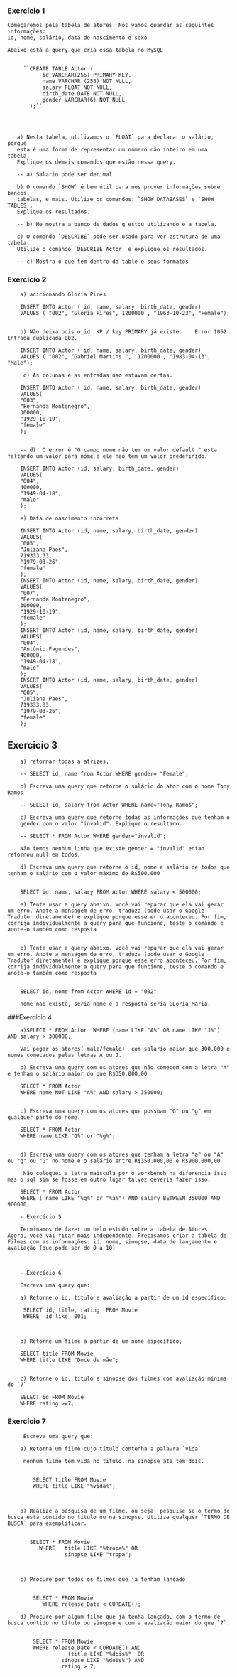 ### Exercício 1

    Começaremos pela tabela de atores. Nós vamos guardar as seguintes informações:
    id, nome, salário, data de nascimento e sexo

    Abaixo está a query que cria essa tabela no MySQL


         ``CREATE TABLE Actor (
               id VARCHAR(255) PRIMARY KEY,
               name VARCHAR (255) NOT NULL,
               salary FLOAT NOT NULL,
               birth_date DATE NOT NULL,
               gender VARCHAR(6) NOT NULL
           );``




       a) Nesta tabela, utilizamos o `FLOAT` para declarar o salário, porque
       esta é uma forma de representar um número não inteiro em uma tabela.
       Explique os demais comandos que estão nessa query.

       -- a) Salario pode ser decimal.

       b) O comando `SHOW` é bem útil para nos prover informações sobre bancos,
       tabelas, e mais. Utilize os comandos: `SHOW DATABASES` e `SHOW TABLES`.
       Explique os resultados.

       -- b) Me mostra a banco de dados q estou utilizando e a tabela.

       c) O comando `DESCRIBE` pode ser usado para ver estrutura de uma tabela.
       Utilize o comando `DESCRIBE Actor` e explique os resultados.

       -- c) Mostra o que tem dentro da table e seus formatos

### Exercicio 2

        a) adicionando Gloria Pires

        INSERT INTO Actor ( id, name, salary, birth_date, gender)
        VALUES ( "002", "Glória Pires", 1200000 , "1963-10-23", "Female");


        b) Não deixa pois o id  KP / key PRIMARY já existe.    Error 1062 Entrada duplicada 002. 
        
        INSERT INTO Actor ( id, name, salary, birth_date, gender)
        VALUES ( "002", "Gabriel Martins ",  1200000 , "1983-04-13", "Male"); 

         c) As colunas e as entradas nao estavam certas.

        INSERT INTO Actor ( id, name, salary, birth_date, gender)
        VALUES(
        "003", 
        "Fernanda Montenegro",
        300000,
        "1929-10-19", 
        "female"
        );


        -- d)  O error é "O campo nome não tem um valor default " esta faltando um valor para nome e ele nao tem um valor predefinido. 

        INSERT INTO Actor (id, salary, birth_date, gender)
        VALUES(
        "004",
        400000,
        "1949-04-18", 
        "male"
        );

        e) Data de nascimento incorreta 

        INSERT INTO Actor (id, name, salary, birth_date, gender)
        VALUES(
        "005", 
        "Juliana Paes",
        719333.33,
        "1979-03-26", 
        "female"
        );
        INSERT INTO Actor (id, name, salary, birth_date, gender)
        VALUES(
        "007", 
        "Fernanda Montenegro",
        300000,
        "1929-10-19", 
        "female"
        );
        INSERT INTO Actor (id, name, salary, birth_date, gender)
        VALUES(
        "004", 
        "Antônio Fagundes",
        400000,
        "1949-04-18", 
        "male"
        );
        INSERT INTO Actor (id, name, salary, birth_date, gender)
        VALUES(
        "005", 
        "Juliana Paes",
        719333.33,
        "1979-03-26", 
        "female"
        );

## Exercicio 3 

        a) retornar todas a atrizes. 

        -- SELECT id, name from Actor WHERE gender= "Female";

        b) Escreva uma query que retorne o salário do ator com o nome Tony Ramos

        -- SELECT id, salary from Actor WHERE name="Tony Ramos";

        c) Escreva uma query que retorne todas as informações que tenham o 
        gender com o valor "invalid". Explique o resultado. 

        -- SELECT * FROM Actor WHERE gender="invalid"; 

        Não temos nenhum linha que existe gender = "invalid" entao retornou null em todos. 

        d) Escreva uma query que retorne o id, nome e salário de todos que tenham o salário com o valor máximo de R$500.000

        
        SELECT id, name, salary FROM Actor WHERE salary < 500000;

        e) Tente usar a query abaixo. Você vai reparar que ela vai gerar um erro. Anote a mensagem de erro, traduza (pode usar o Google Tradutor diretamente) e explique porque esse erro aconteceu. Por fim, corrija individualmente a query para que funcione, teste o comando e anote-o também como resposta


        e) Tente usar a query abaixo. Você vai reparar que ela vai gerar um erro. Anote a mensagem de erro, traduza (pode usar o Google Tradutor diretamente) e explique porque esse erro aconteceu. Por fim, corrija individualmente a query para que funcione, teste o comando e anote-o também como resposta


        SELECT id, nome from Actor WHERE id = "002" 

        nome nao existe, seria name e a resposta seria GLoria Maria.

###Exercício 4 


        a)SELECT * FROM Actor  WHERE (name LIKE "A%" OR name LIKE "J%") AND salary > 300000;

        Vai pegar os atores( male/female)  com salario maior que 300.000 e nomes comecados pelas letras A ou J.

        b) Escreva uma query com os atores que não comecem com a letra "A" e tenham o salário maior do que R$350.000,00

        SELECT * FROM Actor 
        WHERE name NOT LIKE "A%" AND salary > 350000;


        c) Escreva uma query com os atores que possuam "G" ou "g" em qualquer parte do nome.

        SELECT * FROM Actor 
        WHERE name LIKE "G%" or "%g%";


        d) Escreva uma query com os atores que tenham a letra "a" ou "A" ou "g" ou "G" no nome e o salário entre R$350.000,00 e R$900.000,00

         Não coloquei a letra maiscula por o workbench na diferencia isso mas o sql sim se fosse em outro lugar talvez deveria fazer isso. 

        SELECT * FROM Actor 
        WHERE ( name LIKE "%g%" or "%a%") AND salary BETWEEN 350000 AND 900000; 

        - Exercício 5
    
        Terminamos de fazer um belo estudo sobre a tabela de Atores. Agora, você vai ficar mais independente. Precisamos criar a tabela de Filmes com as informações: id, nome, sinopse, data de lançamento e avaliação (que pode ser de 0 a 10)



        - Exercício 6
    
        Escreva uma query que:
    
        a) Retorne o id, título e avaliação a partir de um id específico;

         SELECT id, title, rating  FROM Movie 
         WHERE  id like  001;
 
 
        
        b) Retorne um filme a partir de um nome específico;

        SELECT title FROM Movie 
        WHERE title LIKE "Doce de mãe";


        c) Retorne o id, título e sinopse dos filmes com avaliação mínima de `7`

        SELECT id FROM Movie 
        WHERE rating >=7;
        
### Exercício 7
    
         Escreva uma query que:
    
        a) Retorna um filme cujo título contenha a palavra `vida`

         nenhum filme tem vida no titulo. na sinopse ate tem dois. 


            SELECT title FROM Movie 
            WHERE title LIKE "%vida%";


        
        b) Realize a pesquisa de um filme, ou seja: pesquise se o termo de busca está contido no título ou na sinopse. Utilize qualquer `TERMO DE BUSCA` para exemplificar.


           SELECT * FROM Movie 
              WHERE   title LIKE "%tropa%" OR  
                      sinopse LIKE "tropa";



        c) Procure por todos os filmes que já tenham lançado


            SELECT * FROM Movie 
               WHERE release_Date < CURDATE();
        
        d) Procure por algum filme que já tenha lançado, com o termo de busca contido no título ou sinopse e com a avaliação maior do que `7`.

         
            SELECT * FROM Movie 
            WHERE release_Date < CURDATE() AND 
                       (title LIKE "%dois%"  OR 
                     sinopse LIKE "%dois%") AND 
                     rating > 7;
















    



